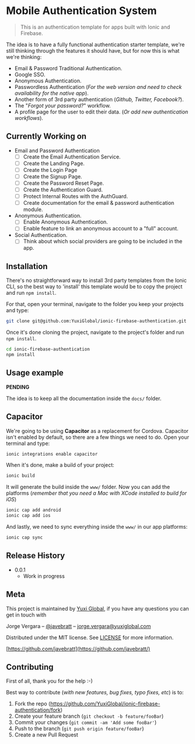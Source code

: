 # Mobile Authentication System

> This is an authentication template for apps built with Ionic and Firebase.

The idea is to have a fully functional authentication starter template, we're still thinking through the features it should have, but for now this is what we're thinking:

- Email & Password Traditional Authentication.
- Google SSO.
- Anonymous Authentication.
- Passwordless Authentication (_For the web version and need to check availability for the native app_).
- Another form of 3rd party authentication (_Github, Twitter, Facebook?_).
- The "_Forgot your password?_" workflow.
- A profile page for the user to edit their data. (_Or add new authentication workflows_).

<!-- Will eventually add an image of the landing page here -->

## Currently Working on

- Email and Password Authentication
  - [ ] Create the Email Authentication Service.
  - [ ] Create the Landing Page.
  - [ ] Create the Login Page
  - [ ] Create the Signup Page.
  - [ ] Create the Password Reset Page.
  - [ ] Create the Authentication Guard.
  - [ ] Protect Internal Routes with the AuthGuard.
  - [ ] Create documentation for the email & password authentication module.
- Anonymous Authentication.
  - [ ] Enable Anonymous Authentication.
  - [ ] Enable feature to link an anonymous account to a "full" account.
- Social Authentication.
  - [ ] Think about which social providers are going to be included in the app.

## Installation

There's no straightforward way to install 3rd party templates from the Ionic CLI, so the best way to 'install' this template would be to copy the project and run `npm install`.

For that, open your terminal, navigate to the folder you keep your projects and type:

```sh
git clone git@github.com:YuxiGlobal/ionic-firebase-authentication.git
```

Once it's done cloning the project, navigate to the project's folder and run `npm install`.

```sh
cd ionic-firebase-authentication
npm install
```

## Usage example

**PENDING**

The idea is to keep all the documentation inside the `docs/` folder.

## Capacitor

We're going to be using **Capacitor** as a replacement for Cordova. Capacitor isn't enabled by default, so there are a few things we need to do. Open your terminal and type:

```sh
ionic integrations enable capacitor
```

When it's done, make a build of your project:

```sh
ionic build
```

It will generate the build inside the `www/` folder. Now you can add the platforms (_remember that you need a Mac with XCode installed to build for iOS_)

```sh
ionic cap add android
ionic cap add ios
```

And lastly, we need to sync everything inside the `www/` in our app platforms:

```sh
ionic cap sync
```

## Release History

- 0.0.1
  - Work in progress

## Meta

This project is maintained by [Yuxi Global](http://twitter.com/YuxiGlobal), if you have any questions you can get in touch with

Jorge Vergara – [@javebratt](https://twitter.com/javebratt) – jorge.vergara@yuxiglobal.com

Distributed under the MIT license. See [LICENSE](https://opensource.org/licenses/MIT) for more information.

[https://github.com/javebratt](https://github.com/javebratt/)

## Contributing

First of all, thank you for the help :-)

Best way to contribute (_with new features, bug fixes, typo fixes, etc_) is to:

1.  Fork the repo (<https://github.com/YuxiGlobal/ionic-firebase-authentication/fork>)
2.  Create your feature branch (`git checkout -b feature/fooBar`)
3.  Commit your changes (`git commit -am 'Add some fooBar'`)
4.  Push to the branch (`git push origin feature/fooBar`)
5.  Create a new Pull Request

<!-- Markdown link & img dfn's -->

<!-- [npm-image]: https://img.shields.io/npm/v/datadog-metrics.svg?style=flat-square
[npm-url]: https://npmjs.org/package/datadog-metrics
[npm-downloads]: https://img.shields.io/npm/dm/datadog-metrics.svg?style=flat-square
[travis-image]: https://img.shields.io/travis/dbader/node-datadog-metrics/master.svg?style=flat-square
[travis-url]: https://travis-ci.org/dbader/node-datadog-metrics
[wiki]: https://github.com/yourname/yourproject/wiki
 -->
